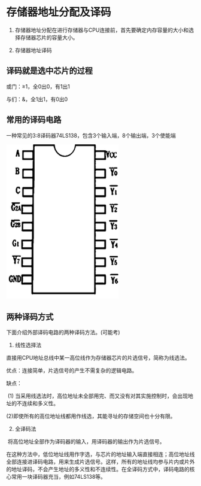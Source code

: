 
# 存储器地址分配及译码

1. 存储器地址分配在进行存储器与CPU连接前，首先要确定内存容量的大小和选择存储器芯片的容量大小。

2. 存储器地址译码

## 译码就是选中芯片的过程

或门：≥1，全0出0，有1出1

与们：&，全1出1，有0出0

## 常用的译码电路

一种常见的3∶8译码器74LS138，包含3个输入端，8个输出端，3个使能端

<img src="/emuImage/image-20230928162638794.png" alt="image-20230928162638794" style="zoom:80%;" />



## 两种译码方式

下面介绍外部译码电路的两种译码方法。(可能考)

1. 线性选择法

​    直接用CPU地址总线中某一高位线作为存储器芯片的片选信号，简称为线选法。

优点：连接简单，片选信号的产生不需复杂的逻辑电路。

缺点：

​		(1) 当采用线选法时，高位地址未全部用完、而又没有对其实施控制时，会出现地址的不连续和多义性。

​        (2)即使所有的高位地址线都用作线选，其能寻址的存储空间也十分有限。

2. 全译码法

​    将高位地址全部作为译码器的输入，用译码器的输出作为片选信号。

​    在这种方法中，低位地址线用作字选，与芯片的地址输入端直接相连；高位地址线全部连接进译码电路，用来生成片选信号。这样，所有的地址线均参与片内或片外的地址译码，不会产生地址的多义性和不连续性。在全译码方式中，译码电路的核心常用一块译码器充当，例如74LS138等。
